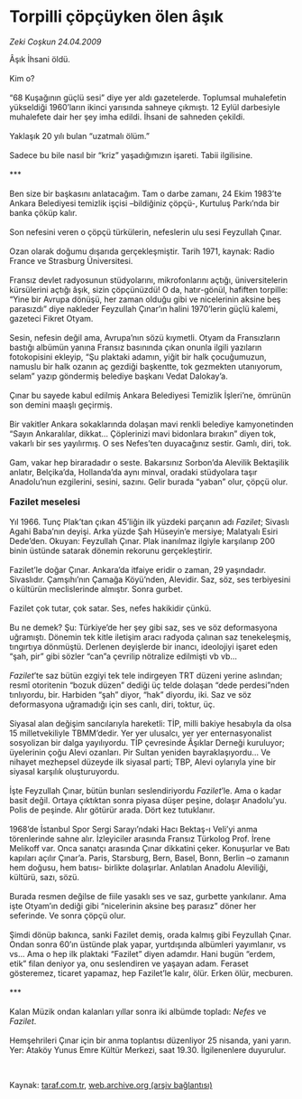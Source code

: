 # Torpilli çöpçüyken ölen âşık

*Zeki Coşkun 24.04.2009*

<div class="taraf_structure_2col_1zq">
<div class="margen_n">



 <p>Âşık İhsani öldü. <br/><br/>Kim o? <br/><br/>“68 Kuşağının güçlü sesi” diye yer aldı gazetelerde. Toplumsal muhalefetin yükseldiği 1960’ların ikinci yarısında sahneye çıkmıştı. 12 Eylül darbesiyle muhalefete dair her şey imha edildi. İhsani de sahneden çekildi. <br/><br/>Yaklaşık 20 yılı bulan “uzatmalı ölüm.” <br/><br/>Sadece bu bile nasıl bir “kriz” yaşadığımızın işareti. Tabii ilgilisine. <br/><br/>*** <br/><br/>Ben size bir başkasını anlatacağım. Tam o darbe zamanı, 24 Ekim 1983’te Ankara Belediyesi temizlik işçisi –bildiğiniz çöpçü-, Kurtuluş Parkı’nda bir banka çöküp kalır. <br/><br/>Son nefesini veren o çöpçü türkülerin, nefeslerin ulu sesi Feyzullah Çınar. <br/><br/>Ozan olarak doğumu dışarıda gerçekleşmiştir. Tarih 1971, kaynak: Radio France ve Strasburg Üniversitesi. <br/><br/>Fransız devlet radyosunun stüdyolarını, mikrofonlarını açtığı, üniversitelerin kürsülerini açtığı âşık, sizin çöpçünüzdü! O da, hatır-gönül, hafiften torpille: “Yine bir Avrupa dönüşü, her zaman olduğu gibi ve nicelerinin aksine beş parasızdı” diye nakleder Feyzullah Çınar’ın halini 1970’lerin güçlü kalemi, gazeteci Fikret Otyam. <br/><br/>Sesin, nefesin değil ama, Avrupa’nın sözü kıymetli. Otyam da Fransızların bastığı albümün yanına Fransız basınında çıkan onunla ilgili yazıların fotokopisini ekleyip, “Şu plaktaki adamın, yiğit bir halk çocuğumuzun, namuslu bir halk ozanın aç gezdiği başkentte, tok gezmekten utanıyorum, selam” yazıp göndermiş belediye başkanı Vedat Dalokay’a. <br/><br/>Çınar bu sayede kabul edilmiş Ankara Belediyesi Temizlik İşleri’ne, ömrünün son demini maaşlı geçirmiş. <br/><br/>Bir vakitler Ankara sokaklarında dolaşan mavi renkli belediye kamyonetinden “Sayın Ankaralılar, dikkat... Çöplerinizi mavi bidonlara bırakın” diyen tok, vakarlı bir ses yayılırmış. O ses Nefes’ten duyacağınız sestir. Gamlı, diri, tok. <br/><br/>Gam, vakar hep biraradadır o seste. Bakarsınız Sorbon’da Alevilik Bektaşilik anlatır, Belçika’da, Hollanda’da aynı minval, oradaki stüdyolara taşır Anadolu’nun ezgilerini, sesini, sazını. Gelir burada “yaban” olur, çöpçü olur. <b><br/><br/><font size="3">Fazilet meselesi</font></b> <br/><br/>Yıl 1966. Tunç Plak’tan çıkan 45’liğin ilk yüzdeki parçanın adı <i>Fazilet</i>; Sivaslı Agahi Baba’nın deyişi. Arka yüzde Şah Hüseyin’e mersiye; Malatyalı Esiri Dede’den. Okuyan: Feyzullah Çınar. Plak inanılmaz ilgiyle karşılanıp 200 binin üstünde satarak dönemin rekorunu gerçekleştirir. <br/><br/>Fazilet’le doğar Çınar. Ankara’da itfaiye eridir o zaman, 29 yaşındadır. Sivaslıdır. Çamşıhı’nın Çamağa Köyü’nden, Alevidir. Saz, söz, ses terbiyesini o kültürün meclislerinde almıştır. Sonra gurbet. <br/><br/>Fazilet çok tutar, çok satar. Ses, nefes hakikidir çünkü. <br/><br/>Bu ne demek? Şu: Türkiye’de her şey gibi saz, ses ve söz deformasyona uğramıştı. Dönemin tek kitle iletişim aracı radyoda çalınan saz tenekeleşmiş, tıngırtıya dönmüştü. Derlenen deyişlerde bir inancı, ideolojiyi işaret eden “şah, pir” gibi sözler “can”a çevrilip nötralize edilmişti vb vb...<i> <br/><br/>Fazilet</i>’te saz bütün ezgiyi tek tele indirgeyen TRT düzeni yerine aslından; resmî otoritenin “bozuk düzen” dediği üç telde dolaşan “dede perdesi”nden tınlıyordu, bir. Harbiden “şah” diyor, “hak” diyordu, iki. Saz ve söz deformasyona uğramadığı için ses canlı, diri, toktur, üç. <br/><br/>Siyasal alan değişim sancılarıyla hareketli: TİP, milli bakiye hesabıyla da olsa 15 milletvekiliyle TBMM’dedir. Yer yer ulusalcı, yer yer enternasyonalist sosyolizan bir dalga yayılıyordu. TİP çevresinde Âşıklar Derneği kuruluyor; üyelerinin çoğu Alevi ozanları. Pir Sultan yeniden bayraklaşıyordu... Ve nihayet mezhepsel düzeyde ilk siyasal parti; TBP, Alevi oylarıyla yine bir siyasal karşılık oluşturuyordu. <br/><br/>İşte Feyzullah Çınar, bütün bunları seslendiriyordu <i>Fazilet</i>’le. Ama o kadar basit değil. Ortaya çıktıktan sonra piyasa düşer peşine, dolaşır Anadolu’yu. Polis de peşinde. Alır götürür arada. Dört kez tutuklanır. <br/><br/>1968’de İstanbul Spor Sergi Sarayı’ndaki Hacı Bektaş-ı Veli’yi anma törenlerinde sahne alır. İzleyiciler arasında Fransız Türkolog Prof. İrene Melikoff var. Onca sanatçı arasında Çınar dikkatini çeker. Konuşurlar ve Batı kapıları açılır Çınar’a. Paris, Starsburg, Bern, Basel, Bonn, Berlin –o zamanın hem doğusu, hem batısı- birlikte dolaşırlar. Anlatılan Anadolu Aleviliği, kültürü, sazı, sözü. <br/><br/>Burada resmen değilse de fiile yasaklı ses ve saz, gurbette yankılanır. Ama işte Otyam’ın dediği gibi “nicelerinin aksine beş parasız” döner her seferinde. Ve sonra çöpçü olur. <br/><br/>Şimdi dönüp bakınca, sanki Fazilet demiş, orada kalmış gibi Feyzullah Çınar. Ondan sonra 60’ın üstünde plak yapar, yurtdışında albümleri yayımlanır, vs vs... Ama o hep ilk plaktaki “Fazilet” diyen adamdır. Hani bugün “erdem, etik” filan deniyor ya, onu seslendiren ve yaşayan adam. Feraset gösteremez, ticaret yapamaz, hep Fazilet’le kalır, ölür. Erken ölür, mecburen. <br/><br/>*** <br/><br/>Kalan Müzik ondan kalanları yıllar sonra iki albümde topladı: <i>Nefes</i> ve <i>Fazilet</i>. <br/><br/>Hemşehrileri Çınar için bir anma toplantısı düzenliyor 25 nisanda, yani yarın. Yer: Ataköy Yunus Emre Kültür Merkezi, saat 19.30. İlgilenenlere duyurulur.</p>

<br/>


<div id="taraf_not">
</div>

</div>


</div>

Kaynak: [taraf.com.tr](http://www.taraf.com.tr:80/makale/5198.htm), [web.archive.org (arşiv bağlantısı)](http://web.archive.org/web/20090518023247/http://www.taraf.com.tr:80/makale/5198.htm)
